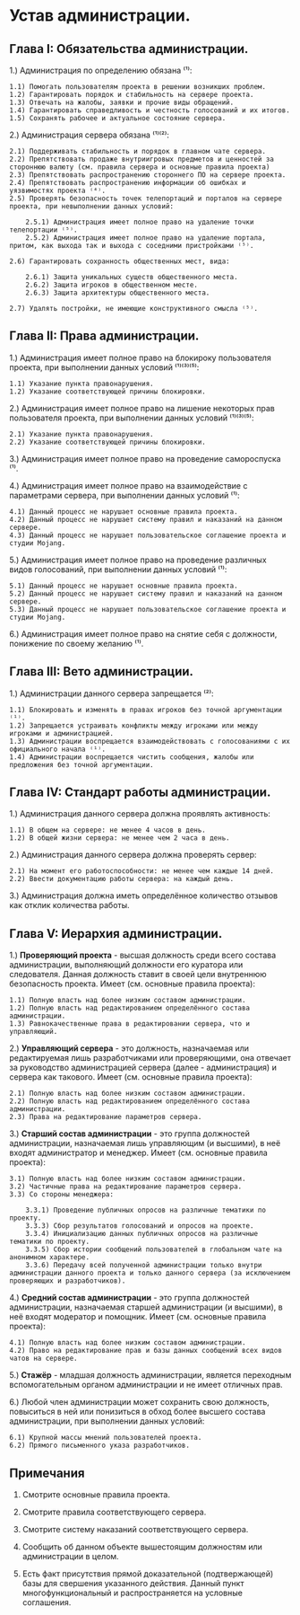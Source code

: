 # Устав администрации.

## Глава I: Обязательства администрации.

1.) Администрация по определению обязана ⁽¹⁾:

    1.1) Помогать пользователям проекта в решении возникших проблем.
    1.2) Гарантировать порядок и стабильность на сервере проекта.
    1.3) Отвечать на жалобы, заявки и прочие виды обращений.
    1.4) Гарантировать справедливость и честность голосований и их итогов.
    1.5) Сохранять рабочее и актуальное состояние сервера.

2.) Администрация сервера обязана ⁽¹⁾⁽²⁾:

    2.1) Поддерживать стабильность и порядок в главном чате сервера.
    2.2) Препятствовать продаже внутриигровых предметов и ценностей за стороннюю валюту (см. правила сервера и основные правила проекта)
    2.3) Препятствовать распространению стороннего ПО на сервере проекта.
    2.4) Препятствовать распространению информации об ошибках и уязвимостях проекта ⁽⁴⁾.
    2.5) Проверять безопасность точек телепортаций и порталов на сервере проекта, при невыполнении данных условий:

        2.5.1) Администрация имеет полное право на удаление точки телепортации ⁽⁵⁾.
        2.5.2) Администрация имеет полное право на удаление портала, притом, как выхода так и выхода с соседними пристройками ⁽⁵⁾.

    2.6) Гарантировать сохранность общественных мест, вида:

        2.6.1) Защита уникальных существ общественного места.
        2.6.2) Защита игроков в общественном месте.
        2.6.3) Защита архитектуры общественного места.

    2.7) Удалять постройки, не имеющие конструктивного смысла ⁽⁵⁾.

## Глава II: Права администрации.

1.) Администрация имеет полное право на блокироку пользователя проекта, при выполнении данных условий ⁽¹⁾⁽³⁾⁽⁵⁾:

    1.1) Указание пункта правонарушения.
    1.2) Указание соответствующей причины блокировки.

2.) Администрация имеет полное право на лишение некоторых прав пользователя проекта, при выполнении данных условий ⁽¹⁾⁽³⁾⁽⁵⁾:

    2.1) Указание пункта правонарушения.
    2.2) Указание соответствующей причины блокировки.

3.) Администрация имеет полное право на проведение самороспуска ⁽¹⁾.

4.) Администрация имеет полное право на взаимодействие с параметрами сервера, при выполнении данных условий ⁽¹⁾:

    4.1) Данный процесс не нарушает основные правила проекта.
    4.2) Данный процесс не нарушает систему правил и наказаний на данном сервере.
    4.3) Данный процесс не нарушает пользовательское соглашение проекта и студии Mojang.

5.) Администрация имеет полное право на проведение различных видов голосований, при выполнении данных условий ⁽¹⁾:

    5.1) Данный процесс не нарушает основные правила проекта.
    5.2) Данный процесс не нарушает систему правил и наказаний на данном сервере.
    5.3) Данный процесс не нарушает пользовательское соглашение проекта и студии Mojang.

6.) Администрация имеет полное право на снятие себя с должности, понижение по своему желанию ⁽¹⁾.

## Глава III: Вето администрации.

1.) Администрации данного сервера запрещается ⁽²⁾:

    1.1) Блокировать и изменять в правах игроков без точной аргументации ⁽¹⁾.
    1.2) Запрещается устраивать конфликты между игроками или между игроками и администрацией.
    1.3) Администрации воспрещается взаимодействовать с голосованиями с их официального начала ⁽¹⁾.
    1.4) Администрации воспрещается чистить сообщения, жалобы или предложения без точной аргументации. 

## Глава IV: Стандарт работы администрации.

1.) Администрация данного сервера должна проявлять активность:

    1.1) В общем на сервере: не менее 4 часов в день.
    1.2) В общей жизни сервера: не менее чем 2 часа в день.

2.) Администрация данного сервера должна проверять сервер:

    2.1) На момент его работоспособности: не менее чем каждые 14 дней.
    2.2) Ввести документацию работы сервера: на каждый день.

3.) Администрация должна иметь определённое количество отзывов как отклик количества работы.

## Глава V: Иерархия администрации.

1.) **Проверяющий проекта** - высшая должность среди всего состава администрации, выполняющий должности его куратора или следователя. Данная должность ставит в своей цели внутреннюю безопасность проекта. Имеет (см. основные правила проекта):

    1.1) Полную власть над более низким составом администрации.
    1.2) Полную власть над редактированием определённого состава администрации.
    1.3) Равнокачественные права в редактировании сервера, что и управляющий.

2.) **Управляющий сервера** - это должность, назначаемая или редактируемая лишь разработчиками или проверяющими, она отвечает за руководство администрацией сервера (далее - администрация) и сервера как такового. Имеет (см. основные правила проекта):

    2.1) Полную власть над более низким составом администрации.
    2.2) Полную власть над редактированием определённого состава администрации.
    2.3) Права на редактирование параметров сервера.

3.) **Старший состав администрации** - это группа должностей администрации, назначаемая лишь управляющим (и высшими), в неё входят администратор и менеджер. Имеет (см. основные правила проекта):

    3.1) Полную власть над более низким составом администрации.
    3.2) Частичные права на редактирование параметров сервера.
    3.3) Со стороны менеджера:

        3.3.1) Проведение публичных опросов на различные тематики по проекту.
        3.3.3) Сбор результатов голосований и опросов на проекте.
        3.3.4) Инициализацию данных публичных опросов на различные тематики по проекту.
        3.3.5) Сбор истории сообщений пользователей в глобальном чате на анонимном характере.
        3.3.6) Передачу всей полученной администрации только внутри администрации данного проекта и только данного сервера (за исключением проверяющих и разработчиков).

4.) **Средний состав администрации** - это группа должностей администрации, назначаемая старшей администрации (и высшими), в неё входят модератор и помощник. Имеет (см. основные правила проекта):

    4.1) Полную власть над более низким составом администрации.
    4.2) Право на редактирование прав и базы данных сообщений всех видов чатов на сервере.

5.) **Стажёр** - младшая должность администрации, является переходным вспомогательным органом администрации и не имеет отличных прав.

6.) Любой член администрации может сохранить свою должность, повыситься в ней или понизиться в обход более высшего состава администрации, при выполнении данных условий:

    6.1) Крупной массы мнений пользователей проекта.
    6.2) Прямого письменного указа разработчиков.


## Примечания

1. Смотрите основные правила проекта.

2. Смотрите правила соответствующего сервера.

3. Смотрите систему наказаний соответствующего сервера.

4. Сообщить об данном объекте вышестоящим должностям или администрации в целом.

5. Есть факт присутствия прямой доказательной (подтвержающей) базы для свершения указанного действия. Данный пункт многофункциональный и распространяется на условные соглашения.
